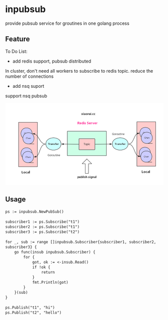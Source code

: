 # inpubsub

provide pubsub service for groutines in one golang process

## Feature

To Do List:

* add redis support, pubsub distributed

In cluster, don't need all workers to subscribe to redis topic. reduce the number of connections

* add nsq suport

support nsq pubsub

![golang_pubsub](pubsub.jpg)

## Usage

```
ps := inpubsub.NewPubSub()

subscriber1 := ps.Subscribe("t1")
subscriber2 := ps.Subscribe("t1")
subscriber3 := ps.Subscribe("t2")

for _, sub := range []inpubsub.Subscriber{subscriber1, subscriber2, subscriber3} {
	go func(insub inpubsub.Subscriber) {
		for {
			got, ok := <-insub.Read()
			if !ok {
				return
			}
			fmt.Println(got)
		}
	}(sub)
}

ps.Publish("t1", "hi")
ps.Publish("t2", "hello")
```
